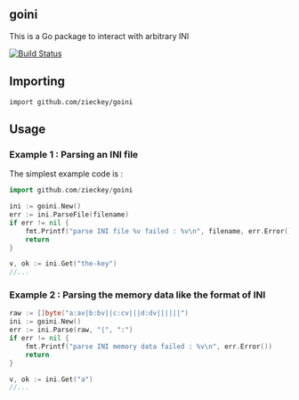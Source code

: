 ## goini

This is a Go package to interact with arbitrary INI

[![Build Status](https://secure.travis-ci.org/zieckey/goini.png)](http://travis-ci.org/zieckey/goini)

## Importing

    import github.com/zieckey/goini

## Usage

### Example 1 : Parsing an INI file

The simplest example code is :
```go
import github.com/zieckey/goini

ini := goini.New()
err := ini.ParseFile(filename)
if err != nil {
	fmt.Printf("parse INI file %v failed : %v\n", filename, err.Error())
	return
}

v, ok := ini.Get("the-key")
//...
```

### Example 2 : Parsing the memory data like the format of INI

```go
raw := []byte("a:av|b:bv||c:cv|||d:dv||||||")
ini := goini.New()
err := ini.Parse(raw, "|", ":")
if err != nil {
	fmt.Printf("parse INI memory data failed : %v\n", err.Error())
	return
}

v, ok := ini.Get("a")
//...
```